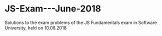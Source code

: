 # JS-Exam---June-2018

Solutions to the exam problems of the JS Fundamentals exam in Software University, held on 10.06.2018